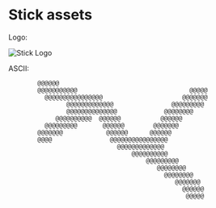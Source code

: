 # Stick assets

Logo:

![Stick Logo](https://github.com/ihatemustard/stick/blob/assets/stick_logo.png?raw=true)

ASCII:

                                                                     
                                                                     
                                                                     
                                                                     
                                                                     
                                                                     
                                                                     
                                                                     
                                                                     
                                                                     
            @@@@@@                                                   
            @@@@@@@@@@@                               @@@@@          
              @@@@@@@@@@@@@@@@                      @@@@@@@          
                    @@@@@@@@@@@@@                @@@@@@@@@           
                    @@@@@@@@@@@@@@             @@@@@@@@              
                 @@@@@@@@@@  @@@@@@           @@@@@@                 
              @@@@@@@@@       @@@@@@        @@@@@@@                  
            @@@@@@@            @@@@@@      @@@@@@                    
            @@@@                @@@@@@@@@@@@@@@@                     
                                  @@@@@@@@@@@@@                      
                                      @@@@@@@@@@                     
                                          @@@@@@@@@                  
                                             @@@@@@@@                
                                               @@@@@@@@              
                                                  @@@@@@@            
                                                    @@@@@@           
                                                     @@@@@           
                                                                     
                                                                     
                                                                     
                                                                     
                                                                     
                                                                     
                                                                     
                                                                     
                                                                     
                                                                     
